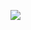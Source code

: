 <a href="https://github.com/TeslyaSergey"><img src="https://www.mockrabbit.com/wp-content/uploads/2018/10/complete-software-developer.jpeg" style="display: block; margin-left: auto; margin-right: auto;"></a>

